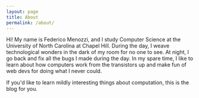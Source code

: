 ```yaml
---
layout: page
title: About
permalink: /about/
---
```


Hi! My name is Federico Menozzi, and I study Computer Science at the University of North Carolina at Chapel Hill. During the day, I weave technological wonders in the dark of my room for no one to see. At night, I go back and fix all the bugs I made during the day. In my spare time, I like to learn about how computers work from the transistors up and make fun of web devs for doing what I never could.

If you'd like to learn mildly interesting things about computation, this is the blog for you.
